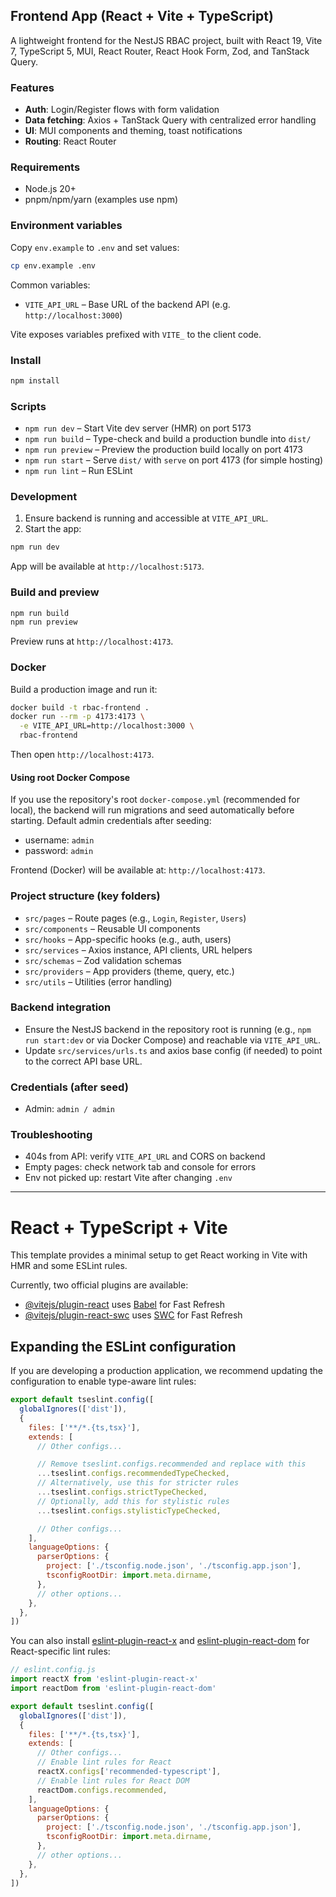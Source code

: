 ## Frontend App (React + Vite + TypeScript)

A lightweight frontend for the NestJS RBAC project, built with React 19, Vite 7, TypeScript 5, MUI, React Router, React Hook Form, Zod, and TanStack Query.

### Features
- **Auth**: Login/Register flows with form validation
- **Data fetching**: Axios + TanStack Query with centralized error handling
- **UI**: MUI components and theming, toast notifications
- **Routing**: React Router

### Requirements
- Node.js 20+
- pnpm/npm/yarn (examples use npm)

### Environment variables
Copy `env.example` to `.env` and set values:

```bash
cp env.example .env
```

Common variables:
- `VITE_API_URL` – Base URL of the backend API (e.g. `http://localhost:3000`)

Vite exposes variables prefixed with `VITE_` to the client code.

### Install
```bash
npm install
```

### Scripts
- `npm run dev` – Start Vite dev server (HMR) on port 5173
- `npm run build` – Type-check and build a production bundle into `dist/`
- `npm run preview` – Preview the production build locally on port 4173
- `npm run start` – Serve `dist/` with `serve` on port 4173 (for simple hosting)
- `npm run lint` – Run ESLint

### Development
1) Ensure backend is running and accessible at `VITE_API_URL`.
2) Start the app:
```bash
npm run dev
```
App will be available at `http://localhost:5173`.

### Build and preview
```bash
npm run build
npm run preview
```
Preview runs at `http://localhost:4173`.

### Docker
Build a production image and run it:
```bash
docker build -t rbac-frontend .
docker run --rm -p 4173:4173 \
  -e VITE_API_URL=http://localhost:3000 \
  rbac-frontend
```
Then open `http://localhost:4173`.

#### Using root Docker Compose
If you use the repository's root `docker-compose.yml` (recommended for local), the backend will run migrations and seed automatically before starting. Default admin credentials after seeding:

- username: `admin`
- password: `admin`

Frontend (Docker) will be available at: `http://localhost:4173`.

### Project structure (key folders)
- `src/pages` – Route pages (e.g., `Login`, `Register`, `Users`)
- `src/components` – Reusable UI components
- `src/hooks` – App-specific hooks (e.g., auth, users)
- `src/services` – Axios instance, API clients, URL helpers
- `src/schemas` – Zod validation schemas
- `src/providers` – App providers (theme, query, etc.)
- `src/utils` – Utilities (error handling)

### Backend integration
- Ensure the NestJS backend in the repository root is running (e.g., `npm run start:dev` or via Docker Compose) and reachable via `VITE_API_URL`.
- Update `src/services/urls.ts` and axios base config (if needed) to point to the correct API base URL.

### Credentials (after seed)
- Admin: `admin / admin`

### Troubleshooting
- 404s from API: verify `VITE_API_URL` and CORS on backend
- Empty pages: check network tab and console for errors
- Env not picked up: restart Vite after changing `.env`

---

# React + TypeScript + Vite

This template provides a minimal setup to get React working in Vite with HMR and some ESLint rules.

Currently, two official plugins are available:

- [@vitejs/plugin-react](https://github.com/vitejs/vite-plugin-react/blob/main/packages/plugin-react) uses [Babel](https://babeljs.io/) for Fast Refresh
- [@vitejs/plugin-react-swc](https://github.com/vitejs/vite-plugin-react/blob/main/packages/plugin-react-swc) uses [SWC](https://swc.rs/) for Fast Refresh

## Expanding the ESLint configuration

If you are developing a production application, we recommend updating the configuration to enable type-aware lint rules:

```js
export default tseslint.config([
  globalIgnores(['dist']),
  {
    files: ['**/*.{ts,tsx}'],
    extends: [
      // Other configs...

      // Remove tseslint.configs.recommended and replace with this
      ...tseslint.configs.recommendedTypeChecked,
      // Alternatively, use this for stricter rules
      ...tseslint.configs.strictTypeChecked,
      // Optionally, add this for stylistic rules
      ...tseslint.configs.stylisticTypeChecked,

      // Other configs...
    ],
    languageOptions: {
      parserOptions: {
        project: ['./tsconfig.node.json', './tsconfig.app.json'],
        tsconfigRootDir: import.meta.dirname,
      },
      // other options...
    },
  },
])
```

You can also install [eslint-plugin-react-x](https://github.com/Rel1cx/eslint-react/tree/main/packages/plugins/eslint-plugin-react-x) and [eslint-plugin-react-dom](https://github.com/Rel1cx/eslint-react/tree/main/packages/plugins/eslint-plugin-react-dom) for React-specific lint rules:

```js
// eslint.config.js
import reactX from 'eslint-plugin-react-x'
import reactDom from 'eslint-plugin-react-dom'

export default tseslint.config([
  globalIgnores(['dist']),
  {
    files: ['**/*.{ts,tsx}'],
    extends: [
      // Other configs...
      // Enable lint rules for React
      reactX.configs['recommended-typescript'],
      // Enable lint rules for React DOM
      reactDom.configs.recommended,
    ],
    languageOptions: {
      parserOptions: {
        project: ['./tsconfig.node.json', './tsconfig.app.json'],
        tsconfigRootDir: import.meta.dirname,
      },
      // other options...
    },
  },
])
```
